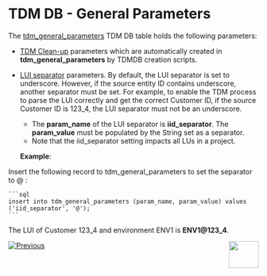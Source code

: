 # TDM DB - General Parameters

The [tdm_general_parameters](/articles/TDM/tdm_architecture/02_tdm_database.md#tdm_general_parameters) TDM DB table holds the following parameters:

- [TDM Clean-up](/articles/TDM/tdm_architecture/06_tdmdb_cleanup_process.md) parameters which are automatically created in **tdm_general_parameters** by TDMDB creation scripts.

- [LUI separator](/articles/TDM/tdm_implementation/01_tdm_set_instance_per_env_and_version.md#tdm-separator) parameters. By default, the LUI separator is set to underscore. However, if the source entity ID contains underscore, another separator must be set. For example, to enable the TDM process to parse the LUI correctly and get the correct Customer ID, if the source Customer ID is 123_4, the LUI separator must not be an underscore.
  - The **param_name** of the LUI separator is **iid_separator**.  The **param_value** must be populated by the String set as a separator.  
  - Note that the iid_separator setting impacts all LUs in a project.

  

  **Example**:

Insert the following record to tdm_general_parameters to set the separator to @ : 

    ```sql
    insert into tdm_general_parameters (param_name, param_value) values ('iid_separator', '@');
    ```
The LUI of Customer 123_4 and environment ENV1 is **ENV1@123_4**.



[![Previous](/articles/images/Previous.png)](01_tdm_gui_configuration.md)[<img align="right" width="60" height="54" src="/articles/images/Next.png">](03_tdm_fabric_credentials.md)
